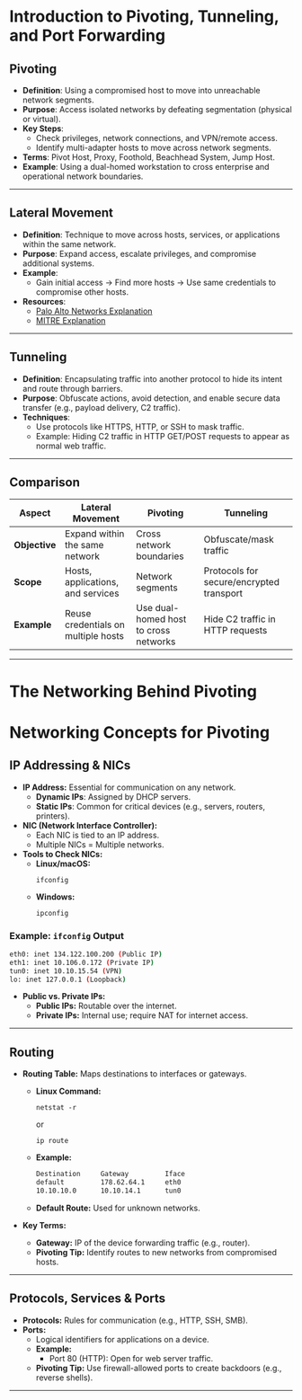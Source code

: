 # Introduction to Pivoting, Tunneling, and Port Forwarding
## Pivoting
- **Definition**: Using a compromised host to move into unreachable network segments.
- **Purpose**: Access isolated networks by defeating segmentation (physical or virtual).
- **Key Steps**:
  - Check privileges, network connections, and VPN/remote access.
  - Identify multi-adapter hosts to move across network segments.
- **Terms**: Pivot Host, Proxy, Foothold, Beachhead System, Jump Host.
- **Example**: Using a dual-homed workstation to cross enterprise and operational network boundaries.

---

## Lateral Movement
- **Definition**: Technique to move across hosts, services, or applications within the same network.
- **Purpose**: Expand access, escalate privileges, and compromise additional systems.
- **Example**:
  - Gain initial access → Find more hosts → Use same credentials to compromise other hosts.
- **Resources**:
  - [Palo Alto Networks Explanation](https://www.paloaltonetworks.com)
  - [MITRE Explanation](https://attack.mitre.org)

---

## Tunneling
- **Definition**: Encapsulating traffic into another protocol to hide its intent and route through barriers.
- **Purpose**: Obfuscate actions, avoid detection, and enable secure data transfer (e.g., payload delivery, C2 traffic).
- **Techniques**:
  - Use protocols like HTTPS, HTTP, or SSH to mask traffic.
  - Example: Hiding C2 traffic in HTTP GET/POST requests to appear as normal web traffic.

---

## Comparison
| **Aspect**        | **Lateral Movement**                      | **Pivoting**                              | **Tunneling**                             |
|--------------------|-------------------------------------------|-------------------------------------------|-------------------------------------------|
| **Objective**     | Expand within the same network            | Cross network boundaries                  | Obfuscate/mask traffic                    |
| **Scope**         | Hosts, applications, and services         | Network segments                          | Protocols for secure/encrypted transport  |
| **Example**       | Reuse credentials on multiple hosts       | Use dual-homed host to cross networks     | Hide C2 traffic in HTTP requests          |

---
# The Networking Behind Pivoting

# Networking Concepts for Pivoting

## IP Addressing & NICs
- **IP Address:** Essential for communication on any network.
  - **Dynamic IPs**: Assigned by DHCP servers.
  - **Static IPs**: Common for critical devices (e.g., servers, routers, printers).
- **NIC (Network Interface Controller):** 
  - Each NIC is tied to an IP address. 
  - Multiple NICs = Multiple networks.
- **Tools to Check NICs:**
  - **Linux/macOS:**
    ```
    ifconfig
    ```
  - **Windows:**
    ```
    ipconfig
    ```

### Example: `ifconfig` Output
```bash
eth0: inet 134.122.100.200 (Public IP)
eth1: inet 10.106.0.172 (Private IP)
tun0: inet 10.10.15.54 (VPN)
lo: inet 127.0.0.1 (Loopback)
```
- **Public vs. Private IPs:**  
  - **Public IPs:** Routable over the internet.  
  - **Private IPs:** Internal use; require NAT for internet access.

---

## Routing
- **Routing Table:** Maps destinations to interfaces or gateways.
  - **Linux Command:**
    ```
    netstat -r
    ```
    or
    ```
    ip route
    ```
  - **Example:**
    ```bash
    Destination     Gateway         Iface
    default         178.62.64.1     eth0
    10.10.10.0      10.10.14.1      tun0
    ```
  - **Default Route:** Used for unknown networks.

- **Key Terms:**
  - **Gateway:** IP of the device forwarding traffic (e.g., router).
  - **Pivoting Tip:** Identify routes to new networks from compromised hosts.

---

## Protocols, Services & Ports
- **Protocols:** Rules for communication (e.g., HTTP, SSH, SMB).
- **Ports:**
  - Logical identifiers for applications on a device.
  - **Example:**
    - Port 80 (HTTP): Open for web server traffic.
  - **Pivoting Tip:** Use firewall-allowed ports to create backdoors (e.g., reverse shells).

---
